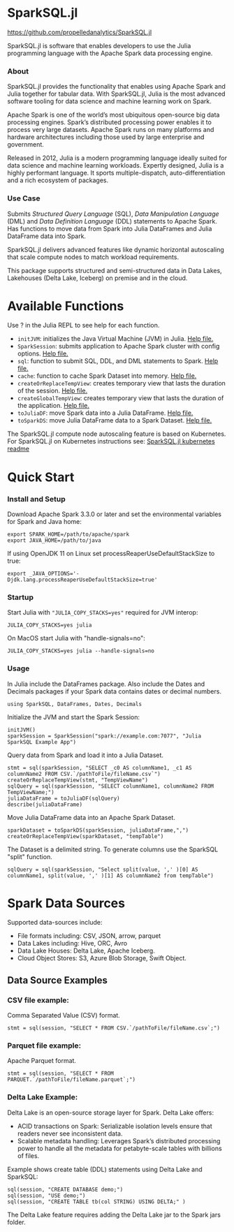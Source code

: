 # SparkSQL.jl
<https://github.com/propelledanalytics/SparkSQL.jl>

SparkSQL.jl is software that enables developers to use the Julia programming language with the Apache Spark data processing engine. 

### About
SparkSQL.jl provides the functionality that enables using Apache Spark and Julia together for tabular data. With SparkSQL.jl, Julia is the most advanced software tooling for data science and machine learning work on Spark.

Apache Spark is one of the world’s most ubiquitous open-source big data processing engines. Spark’s distributed processing power enables it to process very large datasets. Apache Spark runs on many platforms and hardware architectures including those used by large enterprise and government.

Released in 2012, Julia is a modern programming language ideally suited for data science and machine learning workloads. Expertly designed, Julia is a highly performant language. It sports multiple-dispatch, auto-differentiation and a rich ecosystem of packages.

### Use Case
Submits *Structured Query Language* (SQL), *Data Manipulation Language* (DML) and *Data Definition Language* (DDL) statements to Apache Spark.
Has functions to move data from Spark into Julia DataFrames and Julia DataFrame data into Spark. 

SparkSQL.jl delivers advanced features like dynamic horizontal autoscaling that scale compute nodes to match workload requirements. 

This package supports structured and semi-structured data in Data Lakes, Lakehouses (Delta Lake, Iceberg) on premise and in the cloud.


# Available Functions
Use ? in the Julia REPL to see help for each function.
- `initJVM`: initializes the Java Virtual Machine (JVM) in Julia. [Help file.](initJVM.md)
- `SparkSession`: submits application to Apache Spark cluster with config options. [Help file.](sparksession.md)
- `sql`: function to submit SQL, DDL, and DML statements to Spark. [Help file.](sql.md)
- `cache`: function to cache Spark Dataset into memory. [Help file.](cache.md)
- `createOrReplaceTempView`: creates temporary view that lasts the duration of the session. [Help file.](createOrReplaceTempView.md)
- `createGlobalTempView`: creates temporary view that lasts the duration of the application. [Help file.](createGlobalTempView.md)
- `toJuliaDF`: move Spark data into a Julia DataFrame. [Help file.](toJuliaDF.md)
- `toSparkDS`: move Julia DataFrame data to a Spark Dataset. [Help file.](toSparkDS.md)

The SparkSQL.jl compute node autoscaling feature is based on Kubernetes. For SparkSQL.jl on Kubernetes instructions see:
[SparkSQL.jl kubernetes readme](../kubernetes/README.md)

# Quick Start
### Install and Setup
Download Apache Spark 3.3.0 or later and set the environmental variables for Spark and Java home:
```
export SPARK_HOME=/path/to/apache/spark
export JAVA_HOME=/path/to/java
```
If using OpenJDK 11 on Linux set processReaperUseDefaultStackSize to true:
```
export _JAVA_OPTIONS='-Djdk.lang.processReaperUseDefaultStackSize=true'
```

### Startup

Start Julia with `"JULIA_COPY_STACKS=yes"` required for JVM interop:
```
JULIA_COPY_STACKS=yes julia
```
On MacOS start Julia with "handle-signals=no":
```
JULIA_COPY_STACKS=yes julia --handle-signals=no
```
### Usage

In Julia include the DataFrames package.  Also include the Dates and Decimals packages if your Spark data contains dates or decimal numbers.
```
using SparkSQL, DataFrames, Dates, Decimals
```
Initialize the JVM and start the Spark Session:
```
initJVM()
sparkSession = SparkSession("spark://example.com:7077", "Julia SparkSQL Example App")
```
Query data from Spark and load it into a Julia Dataset.
```
stmt = sql(sparkSession, "SELECT _c0 AS columnName1, _c1 AS columnName2 FROM CSV.`/pathToFile/fileName.csv`")
createOrReplaceTempView(stmt, "TempViewName")
sqlQuery = sql(sparkSession, "SELECT columnName1, columnName2 FROM TempViewName;")
juliaDataFrame = toJuliaDF(sqlQuery)
describe(juliaDataFrame)
```
Move Julia DataFrame data into an Apache Spark Dataset.
```
sparkDataset = toSparkDS(sparkSession, juliaDataFrame,",")
createOrReplaceTempView(sparkDataset, "tempTable")
```
The Dataset is a delimited string. To generate columns use the SparkSQL "split" function.

```
sqlQuery = sql(sparkSession, "Select split(value, ',' )[0] AS columnName1, split(value, ',' )[1] AS columnName2 from tempTable")
```

# Spark Data Sources
Supported data-sources include:
- File formats including: CSV, JSON, arrow, parquet
- Data Lakes including: Hive, ORC, Avro
- Data Lake Houses: Delta Lake, Apache Iceberg.
- Cloud Object Stores: S3, Azure Blob Storage, Swift Object.

## Data Source Examples

### CSV file example:
Comma Separated Value (CSV) format.
```
stmt = sql(session, "SELECT * FROM CSV.`/pathToFile/fileName.csv`;")
```
### Parquet file example:
Apache Parquet format.
```
stmt = sql(session, "SELECT * FROM PARQUET.`/pathToFile/fileName.parquet`;")
```
### Delta Lake Example:
Delta Lake is an open-source storage layer for Spark. Delta Lake offers:

- ACID transactions on Spark: Serializable isolation levels ensure that readers never see inconsistent data.
- Scalable metadata handling: Leverages Spark’s distributed processing power to handle all the metadata for petabyte-scale tables with billions of files.

Example shows create table (DDL) statements using Delta Lake and SparkSQL:
```
sql(session, "CREATE DATABASE demo;")
sql(session, "USE demo;")
sql(session, "CREATE TABLE tb(col STRING) USING DELTA;" )
```
The Delta Lake feature requires adding the Delta Lake jar to the Spark jars folder.
